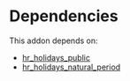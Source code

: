 # Dependencies

This addon depends on:

- [hr_holidays_public](../../odoo-bringout-oca-hr-holidays-hr_holidays_public)
- [hr_holidays_natural_period](../../odoo-bringout-oca-hr-holidays-hr_holidays_natural_period)
